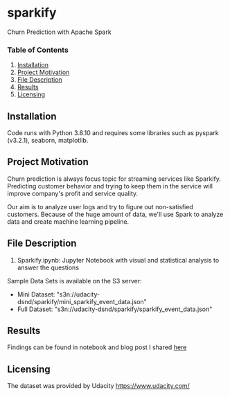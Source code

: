 # sparkify
Churn Prediction with Apache Spark

### Table of Contents

1. [Installation](#installation)
2. [Project Motivation](#motivation)
3. [File Description](#files)
4. [Results](#results)
5. [Licensing](#licensing)

## Installation <a name="installation"></a>

Code runs with Python 3.8.10 and requires some libraries such as pyspark (v3.2.1), seaborn, matplotlib.

## Project Motivation <a name="motivation"></a>

Churn prediction is always focus topic for streaming services like Sparkify. Predicting customer behavior and trying to keep them in the service will improve company's profit and service quality. 

Our aim is to analyze user logs and try to figure out non-satisfied customers. Because of the huge amount of data, we'll use Spark to analyze data and create machine learning pipeline.

## File Description <a name="files"></a>

1. Sparkify.ipynb: Jupyter Notebook with visual and statistical analysis to answer the questions 

Sample Data Sets is available on the S3 server:
* Mini Dataset: "s3n://udacity-dsnd/sparkify/mini_sparkify_event_data.json"
* Full Dataset: "s3n://udacity-dsnd/sparkify/sparkify_event_data.json"

## Results <a name="results"></a>

Findings can be found in notebook and blog post I shared [here]()

## Licensing <a name="licensing"></a>
The dataset was provided by Udacity https://www.udacity.com/
